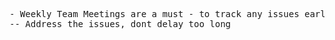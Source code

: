 
<pre>

- Weekly Team Meetings are a must - to track any issues early
-- Address the issues, dont delay too long


</pre>
